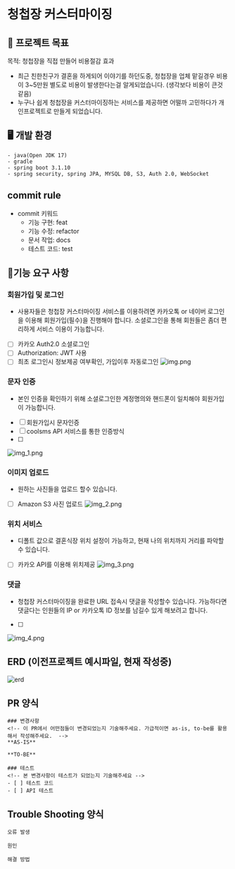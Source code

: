 # 청첩장 커스터마이징

## 🎯 프로젝트 목표
목적: 청첩장을 직접 만들어 비용절감 효과
- 최근 친한친구가 결혼을 하게되어 이야기를 하던도중, 청첩장을 업체 맡길경우 비용이 3~5만원 별도로 비용이 발생한다는걸 알게되었습니다. (생각보다 비용이 큰것 같음)
- 누구나 쉽게 청첩장을 커스터마이징하는 서비스를 제공하면 어떨까 고민하다가 개인프로젝트로 만들게 되었습니다.

## 🖥 개발 환경
```text
- java(Open JDK 17)
- gradle 
- spring boot 3.1.10
- spring security, spring JPA, MYSQL DB, S3, Auth 2.0, WebSocket
```

## commit rule
- commit 키워드
  - 기능 구현: feat
  - 기능 수정: refactor
  - 문서 작업: docs
  - 테스트 코드: test

## 📌기능 요구 사항

### 회원가입 및 로그인
- 사용자들은 청첩장 커스터마이징 서비스를 이용하려면 카카오톡 or 네이버 로그인을 이용해 회원가입(필수)을 진행해야 합니다. 소셜로그인을 통해 회원들은 좀더 편리하게 서비스 이용이 가능합니다.
-[ ] 카카오 Auth2.0 소셜로그인 
-[ ] Authorization: JWT 사용
-[ ] 최초 로그인시 정보제공 여부확인, 가입이후 자동로그인
![img.png](img.png)

### 문자 인증
- 본인 인증을 확인하기 위해 소셜로그인한 계정명의와 핸드폰이 일치해야 회원가입이 가능합니다.
-[ ] 회원가입시 문자인증
-[ ] coolsms API 서비스를 통한 인증방식
-[ ] 
![img_1.png](img_1.png)

### 이미지 업로드
- 원하는 사진들을 업로드 할수 있습니다.
-[ ] Amazon S3 사진 업로드
![img_2.png](img_2.png)

### 위치 서비스
- 디폴트 값으로 결혼식장 위치 설정이 가능하고, 현재 나의 위치까지 거리를 파악할수 있습니다.
-[ ] 카카오 API를 이용해 위치제공
![img_3.png](img_3.png)

### 댓글
- 청첩장 커스터마이징을 완료한 URL 접속시 댓글을 작성할수 있습니다. 가능하다면 댓글다는 인원들의 IP or 카카오톡 ID 정보를 남길수 있게 해보려고 합니다.
-[ ] 
![img_4.png](img_4.png)

## ERD (이전프로젝트 예시파일, 현재 작성중)
![erd](store_reservation_ERD.png)



## PR 양식
```
### 변경사항
<!-- 이 PR에서 어떤점들이 변경되었는지 기술해주세요. 가급적이면 as-is, to-be를 활용해서 작성해주세요.  -->
**AS-IS**

**TO-BE**

### 테스트
<!-- 본 변경사항이 테스트가 되었는지 기술해주세요 --> 
- [ ] 테스트 코드
- [ ] API 테스트 
```

## Trouble Shooting 양식

```
오류 발생

원인

해결 방법
```